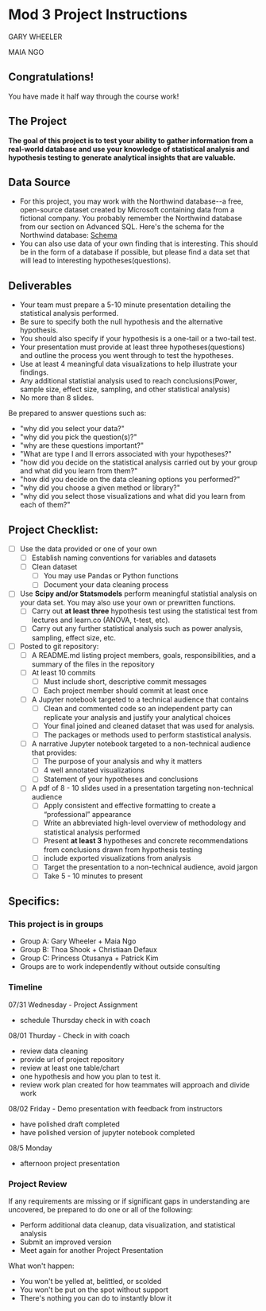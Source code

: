 # Mod 3 Project Instructions

GARY WHEELER

MAIA NGO


## Congratulations! 

You have made it half way through the course work!

## The Project
**The goal of this project is to test your ability to gather information from a real-world database and 
use your knowledge of statistical analysis and hypothesis testing to generate analytical insights that 
are valuable.**

## Data Source
- For this project, you may work with the Northwind database--a free, open-source dataset created by Microsoft 
containing data from a fictional company. You probably remember the Northwind database from our section on Advanced SQL. 
Here's the schema for the Northwind database:
[Schema](https://raw.githubusercontent.com/learn-co-curriculum/dsc-mod-3-project/master/Northwind_ERD_updated.png)
- You can also use data of your own finding that is interesting. This should be in the form of a database if possible, but please find a data set that will lead to interesting hypotheses(questions).

## Deliverables
- Your team must prepare a 5-10 minute presentation detailing the statistical analysis performed. 
- Be sure to specify both the null hypothesis and the alternative hypothesis. 
- You should also specify if your hypothesis is a one-tail or a two-tail test.
- Your presentation must provide at least three hypotheses(questions) and outline the process you went through to test the hypotheses. 
- Use at least 4 meaningful data visualizations to help illustrate your findings. 
- Any additional statistial analysis used to reach conclusions(Power, sample size, effect size, sampling, and other statistical 
analysis)
- No more than 8 slides.

Be prepared to answer questions such as:
- "why did you select your data?"
- "why did you pick the question(s)?"
- "why are these questions important?"
- "What are type I and II errors associated with your hypotheses?" 
- "how did you decide on the statistical analysis carried out by your group and what did you learn from them?"
- "how did you decide on the data cleaning options you performed?"
- "why did you choose a given method or library?"
- "why did you select those visualizations and what did you learn from each of them?"

## Project Checklist:

 - [ ] Use the data provided or one of your own
   - [ ] Establish naming conventions for variables and datasets
   - [ ] Clean dataset
     - [ ] You may use Pandas or Python functions
     - [ ] Document your data cleaning process
 - [ ] Use **Scipy and/or Statsmodels** perform meaningful statistial analysis on your data set. You may also use your own or prewritten functions.
     - [ ] Carry out **at least three** hypothesis test using the statistical test from lectures and learn.co (ANOVA, t-test, etc).
     - [ ] Carry out any further statistical analysis such as power analysis, sampling, effect size, etc.
 - [ ] Posted to git repository:
   - [ ] A README.md listing project members, goals, responsibilities, and a summary of the files in the repository
   - [ ] At least 10 commits
     - [ ] Must include short, descriptive commit messages
     - [ ] Each project member should commit at least once
   - [ ] A Jupyter notebook targeted to a technical audience that contains
     - [ ] Clean and commented code so an independent party can replicate your analysis and justify your analytical choices
     - [ ] Your final joined and cleaned dataset that was used for analysis.
     - [ ] The packages or methods used to perform stastistical analysis.
   - [ ] A narrative Jupyter notebook targeted to a non-technical audience that provides:
     - [ ] The purpose of your analysis and why it matters
     - [ ] 4 well annotated visualizations
     - [ ] Statement of your hypotheses and conclusions 
   - [ ] A pdf of 8 - 10 slides used in a presentation targeting non-technical audience
     - [ ] Apply consistent and effective formatting to create a “professional” appearance
     - [ ] Write an abbreviated high-level overview of methodology and statistical analysis performed
     - [ ] Present **at least 3** hypotheses and concrete recommendations from conclusions drawn from hypothesis testing
     - [ ] include exported visualizations from analysis
     - [ ] Target the presentation to a non-technical audience, avoid jargon
     - [ ] Take 5 - 10 minutes to present
 
## Specifics:
### This project is in groups
- Group A: Gary Wheeler + Maia Ngo
- Group B: Thoa Shook + Christiaan Defaux
- Group C: Princess Otusanya +  Patrick Kim
- Groups are to work independently without outside consulting 
### Timeline

07/31 Wednesday - Project Assignment 
 - schedule Thursday check in with coach
 
08/01 Thurday - Check in with coach 
 - review data cleaning
 - provide url of project repository
 - review at least one table/chart
 - one hypothesis and how you plan to test it.
 - review work plan created for how teammates will approach and divide work
 
08/02 Friday - Demo presentation with feedback from instructors
 - have polished draft completed
 - have polished version of jupyter notebook completed
 
08/5 Monday
 - afternoon project presentation

### Project Review
If any requirements are missing or if significant gaps in understanding are uncovered, be prepared to do one or all of the following:
 - Perform additional data cleanup, data visualization, and statistical analysis 
 - Submit an improved version
 - Meet again for another Project Presentation
 
What won't happen:
 - You won't be yelled at, belittled, or scolded
 - You won't be put on the spot without support
 - There's nothing you can do to instantly blow it
